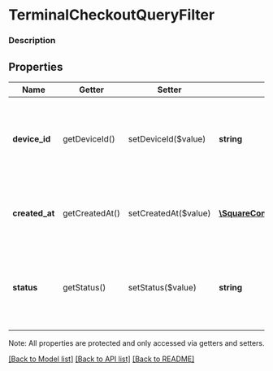 # TerminalCheckoutQueryFilter

### Description



## Properties
Name | Getter | Setter | Type | Description | Notes
------------ | ------------- | ------------- | ------------- | ------------- | -------------
**device_id** | getDeviceId() | setDeviceId($value) | **string** | &#x60;TerminalCheckout&#x60;s associated with a specific device. If no device is specified then all &#x60;TerminalCheckout&#x60;s for the merchant will be displayed. | [optional] 
**created_at** | getCreatedAt() | setCreatedAt($value) | [**\SquareConnect\Model\TimeRange**](TimeRange.md) | Time range for the beginning of the reporting period. Inclusive. Default: The current time minus one day. | [optional] 
**status** | getStatus() | setStatus($value) | **string** | Filtered results with the desired status of the &#x60;TerminalCheckout&#x60; Options: PENDING, IN\\_PROGRESS, CANCELED, COMPLETED | [optional] 

Note: All properties are protected and only accessed via getters and setters.

[[Back to Model list]](../../README.md#documentation-for-models) [[Back to API list]](../../README.md#documentation-for-api-endpoints) [[Back to README]](../../README.md)

